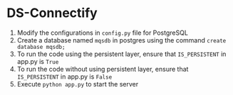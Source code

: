 # DS-Connectify

1. Modify the configurations in `config.py` file for PostgreSQL
2. Create a database named `mqsdb` in postgres using the command `create database mqsdb;`
3. To run the code using the persistent layer, ensure that `IS_PERSISTENT` in app.py is `True`
4. To run the code without using persistent layer, ensure that `IS_PERSISTENT` in app.py is `False`
5. Execute `python app.py` to start the server
